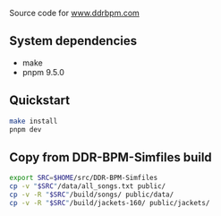 Source code for www.ddrbpm.com

## System dependencies
- make
- pnpm 9.5.0

## Quickstart
```sh
make install
pnpm dev
```

## Copy from DDR-BPM-Simfiles build
```sh
export SRC=$HOME/src/DDR-BPM-Simfiles
cp -v "$SRC"/data/all_songs.txt public/
cp -v -R "$SRC"/build/songs/ public/data/
cp -v -R "$SRC"/build/jackets-160/ public/jackets/
```
